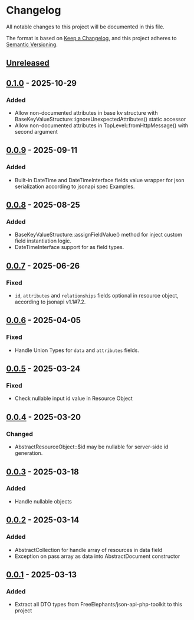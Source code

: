 # Changelog
All notable changes to this project will be documented in this file.

The format is based on [Keep a Changelog](https://keepachangelog.com/en/1.0.0/),
and this project adheres to [Semantic Versioning](https://semver.org/spec/v2.0.0.html).

## [Unreleased]

## [0.1.0] - 2025-10-29

### Added
- Allow non-documented attributes in base kv structure with BaseKeyValueStructure::ignoreUnexpectedAttributes() static accessor
- Allow non-documented attributes in TopLevel::fromHttpMessage() with second argument 

## [0.0.9] - 2025-09-11

### Added
- Built-in DateTime and DateTimeInterface fields value wrapper for json serialization according to jsonapi spec Examples.

## [0.0.8] - 2025-08-25

### Added
- BaseKeyValueStructure::assignFieldValue() method for inject custom field instantiation logic. 
- DateTimeInterface support for as field types. 

## [0.0.7] - 2025-06-26

### Fixed
- `id`, `attributes` and `relationships` fields optional in resource object, according to jsonapi v1.1#7.2.

## [0.0.6] - 2025-04-05

### Fixed
- Handle Union Types for `data` and `attributes` fields.  

## [0.0.5] - 2025-03-24

### Fixed
- Check nullable input id value in Resource Object

## [0.0.4] - 2025-03-20

### Changed
- AbstractResourceObject::$id may be nullable for server-side id generation.

## [0.0.3] - 2025-03-18

### Added
- Handle nullable objects

## [0.0.2] - 2025-03-14

### Added
- AbstractCollection for handle array of resources in data field
- Exception on pass array as data into AbstractDocument constructor

## [0.0.1] - 2025-03-13

### Added
- Extract all DTO types from FreeElephants/json-api-php-toolkit to this project

[Unreleased]: https://github.com/FreeElephants/json-api-dto/compare/0.1.0...HEAD
[0.1.0]: https://github.com/FreeElephants/json-api-dto/releases/tag/0.1.0
[0.0.9]: https://github.com/FreeElephants/json-api-dto/releases/tag/0.0.9
[0.0.8]: https://github.com/FreeElephants/json-api-dto/releases/tag/0.0.8
[0.0.7]: https://github.com/FreeElephants/json-api-dto/releases/tag/0.0.7
[0.0.6]: https://github.com/FreeElephants/json-api-dto/releases/tag/0.0.6
[0.0.5]: https://github.com/FreeElephants/json-api-dto/releases/tag/0.0.5
[0.0.4]: https://github.com/FreeElephants/json-api-dto/releases/tag/0.0.4
[0.0.3]: https://github.com/FreeElephants/json-api-dto/releases/tag/0.0.3
[0.0.2]: https://github.com/FreeElephants/json-api-dto/releases/tag/0.0.2
[0.0.1]: https://github.com/FreeElephants/json-api-dto/releases/tag/0.0.1
